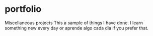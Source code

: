 # portfolio
Miscellaneous projects
This a sample of things I have done. I learn something new every day or aprende algo cada dia if you prefer that.
